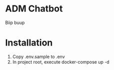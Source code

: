 # ADM Chatbot
Biip buup

# Installation

1. Copy .env.sample to .env
2. In project root, execute docker-compose up -d